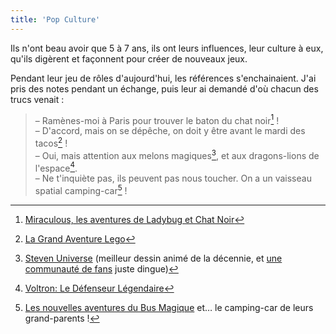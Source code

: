 ```yaml
---
title: 'Pop Culture'
---
```


Ils n'ont beau avoir que 5 à 7 ans, ils ont leurs influences, leur culture à eux, qu'ils digèrent et façonnent pour créer de nouveaux jeux.

<!-- more -->

Pendant leur jeu de rôles d'aujourd'hui, les références s'enchainaient. J'ai pris des notes pendant un échange, puis leur ai demandé d'où chacun des trucs venait :

> – Ramènes-moi à Paris pour trouver le baton du chat noir[^1] !  
> – D'accord, mais on se dépêche, on doit y être avant le mardi des tacos[^2] !  
> – Oui, mais attention aux melons magiques[^3], et aux dragons-lions de l'espace[^4].  
> – Ne t'inquiète pas, ils peuvent pas nous toucher. On a un vaisseau spatial camping-car[^5] !

[^1]: [Miraculous, les aventures de Ladybug et Chat Noir](https://www.youtube.com/watch?v=sM3qHw5_vOg)
[^2]: [La Grand Aventure Lego](https://www.youtube.com/watch?v=NebLEBYigm4)
[^3]: [Steven Universe](https://www.youtube.com/watch?v=wSaoXwQzHnY) (meilleur dessin animé de la décennie, et [une communauté de fans](https://www.youtube.com/watch?v=MKGdqmevC5M) juste dingue)
[^4]: [Voltron: Le Défenseur Légendaire](https://www.youtube.com/watch?v=ODt9WOrB10s)
[^5]: [Les nouvelles aventures du Bus Magique]() et… le camping-car de leurs grand-parents !